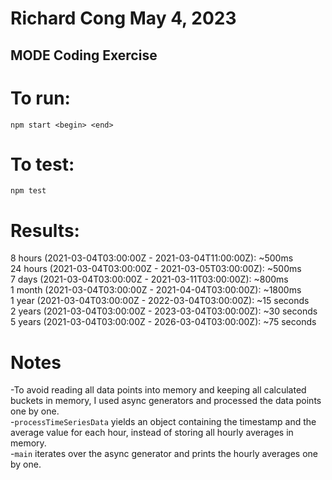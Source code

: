 # Richard Cong May 4, 2023 
## MODE Coding Exercise

# To run:
```
npm start <begin> <end>
```

# To test:
```
npm test
```

# Results:
8 hours (2021-03-04T03:00:00Z - 2021-03-04T11:00:00Z): ~500ms<br>
24 hours (2021-03-04T03:00:00Z - 2021-03-05T03:00:00Z): ~500ms<br>
7 days (2021-03-04T03:00:00Z - 2021-03-11T03:00:00Z): ~800ms<br>
1 month (2021-03-04T03:00:00Z - 2021-04-04T03:00:00Z): ~1800ms<br>
1 year (2021-03-04T03:00:00Z - 2022-03-04T03:00:00Z): ~15 seconds<br>
2 years (2021-03-04T03:00:00Z - 2023-03-04T03:00:00Z): ~30 seconds<br>
5 years (2021-03-04T03:00:00Z - 2026-03-04T03:00:00Z): ~75 seconds<br>

# Notes
-To avoid reading all data points into memory and keeping all calculated buckets in memory, I used async generators and processed the data points one by one.<br>
-```processTimeSeriesData``` yields an object containing the timestamp and the average value for each hour, instead of storing all hourly averages in memory.<br> -```main``` iterates over the async generator and prints the hourly averages one by one.<br>
